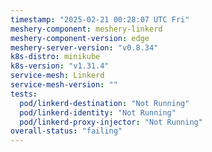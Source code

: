 ```yaml
---
timestamp: "2025-02-21 00:28:07 UTC Fri"
meshery-component: meshery-linkerd
meshery-component-version: edge
meshery-server-version: "v0.8.34"
k8s-distro: minikube
k8s-version: "v1.31.4"
service-mesh: Linkerd
service-mesh-version: ""
tests:
  pod/linkerd-destination: "Not Running"
  pod/linkerd-identity: "Not Running"
  pod/linkerd-proxy-injector: "Not Running"
overall-status: "failing"
---
```

